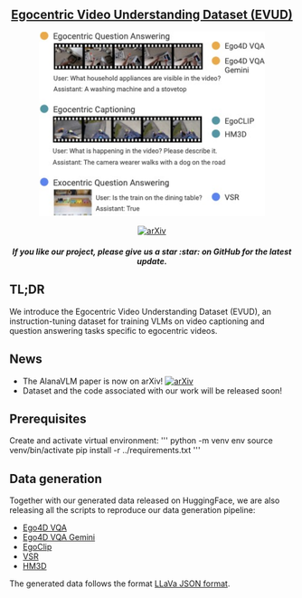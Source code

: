<div align=center>
<h2 align="center"> <a href="https://arxiv.org/abs/2406.13807">Egocentric Video Understanding Dataset (EVUD)</a></h2>

<img src="figures/EVUD_diagram.jpg" width="400px">

[![arXiv](https://img.shields.io/badge/arXiv-2046.13807-b31b1b.svg)](https://arxiv.org/abs/2046-13807)

<h5 align="center"> If you like our project, please give us a star :star: on GitHub for the latest update.</h5>

</div>

## TL;DR
We introduce the Egocentric Video Understanding Dataset (EVUD), an instruction-tuning dataset for training VLMs on video captioning and question answering tasks specific to egocentric videos.

## News
- The AlanaVLM paper is now on arXiv! [![arXiv](https://img.shields.io/badge/arXiv-2046.13807-b31b1b.svg)](https://arxiv.org/abs/2046-13807)
- Dataset and the code associated with our work will be released soon!

## Prerequisites

Create and activate virtual environment:
'''
python -m venv env
source venv/bin/activate
pip install -r ../requirements.txt
'''

## Data generation
Together with our generated data released on HuggingFace, we are also releasing all the scripts to reproduce our data generation pipeline:
- [Ego4D VQA](ego4d_vqa/README.md)
- [Ego4D VQA Gemini](gemini/README.md)
- [EgoClip](egoclip/README.md)
- [VSR](vsr/README.md)
- [HM3D](hm3d/README.md)

The generated data follows the format [LLaVa JSON format](https://github.com/haotian-liu/LLaVA/blob/main/docs/Finetune_Custom_Data.md).
